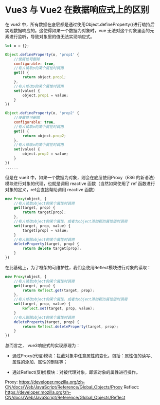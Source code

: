 # Vue3 与 Vue2 在数据响应式上的区别

在 vue2 中，所有数据在底层都是通过使用Object.defineProperty()进行劫持后实现数据响应的。这使得如果一个数据为对象时，vue 无法对这个对象里面的元素进行监听，导致对象里的值无法实现响应式。

```javascript
let o = {};

Object.defineProperty(o, 'prop1' {
    //使属性可删除
    configurable: true,
    //有人读取o的某个属性时调用
    get() {
        return object.prop1;
    },
    //有人修改o的某个属性时调用
    set(value) {
        object.prop1 = value;
    }
})

Object.defineProperty(o, 'prop2' {
    //使属性可删除
    configurable: true,
    //有人读取o的某个属性时调用
    get() {
        return object.prop2;
    },
    //有人修改o的某个属性时调用
    set(value) {
        object.prop2 = value;
    }
})
......
```

但是在 vue3 中，如果一个数据为对象，则会在底层使用Proxy（ES6 的新语法）模块进行对象的代理，也就是调用 reactive 函数（当然如果使用了 ref 函数进行对象的定义，ref会直接帮助调用 reactive 函数）

```javascript
new Proxy(object, {
    //有人读取object的某个属性时调用
    get(target, prop) {
        return target[prop];
    },
    //有人修改object的某个属性，或者为object添加新的属性值时调用
    set(target, prop, value) {
        target[prop] = value;
    }
    //有人删除object的某个属性时调用
    deleteProperty(target, prop) {
        return delete target[prop];
    }
})
```

在此基础上，为了框架的可维护性，我们会使用Reflect模块进行对象的读取：

```javascript
new Proxy(object, {
    //有人读取object的某个属性时调用
    get(target, prop) {
        return Reflect.get(target, prop);
    },
    //有人修改object的某个属性，或者为object添加新的属性值时调用
    set(target, prop, value) {
        Reflect.set(target, prop, value);
    }
    //有人删除object的某个属性时调用
    deleteProperty(target, prop) {
        return Reflect.deleteProperty(target, prop);
    }
})
```

总而言之， vue3响应式的实现原理为：

- 通过Proxy(代理)模块：拦截对象中任意属性的变化，包括：属性值的读写、属性的添加、属性的删除等；
  
- 通过Reflect(反射)模块：对被代理对象，即源对象的属性进行操作。

Proxy: <https://developer.mozilla.org/zh-CN/docs/Web/JavaScript/Reference/Global_Objects/Proxy>
Reflect: <https://developer.mozilla.org/zh-CN/docs/Web/JavaScript/Reference/Global_Objects/Reflect>
